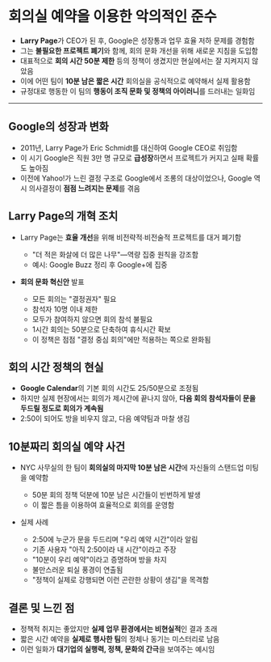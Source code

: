 # 회의실 예약을 이용한 악의적인 준수


* **Larry Page**가 CEO가 된 후, Google은 성장통과 업무 효율 저하 문제를 경험함
* 그는 **불필요한 프로젝트 폐기**와 함께, 회의 문화 개선을 위해 새로운 지침을 도입함
* 대표적으로 **회의 시간 50분 제한** 등의 정책이 생겼지만 현실에서는 잘 지켜지지 않았음
* 이에 어떤 팀이 **10분 남은 짧은 시간** 회의실을 공식적으로 예약해서 실제 활용함
* 규정대로 행동한 이 팀의 **행동이 조직 문화 및 정책의 아이러니**를 드러내는 일화임

---

Google의 성장과 변화
--------------

* 2011년, Larry Page가 Eric Schmidt를 대신하여 Google CEO로 취임함
* 이 시기 Google은 직원 3만 명 규모로 **급성장**하면서 프로젝트가 커지고 실패 확률도 높아짐
* 이전에 Yahoo!가 느린 결정 구조로 Google에서 조롱의 대상이었으나, Google 역시 의사결정이 **점점 느려지는 문제**를 겪음

Larry Page의 개혁 조치
-----------------

* Larry Page는 **효율 개선**을 위해 비전략적∙비전술적 프로젝트를 대거 폐기함

  + "더 적은 화살에 더 많은 나무"—역량 집중 원칙을 강조함
  + 예시: Google Buzz 정리 후 Google+에 집중
* **회의 문화 혁신안** 발표

  + 모든 회의는 "결정권자" 필요
  + 참석자 10명 이내 제한
  + 모두가 참여하지 않으면 회의 참석 불필요
  + 1시간 회의는 50분으로 단축하여 휴식시간 확보
  + 이 정책은 점점 "결정 중심 회의"에만 적용하는 쪽으로 완화됨

회의 시간 정책의 현실
------------

* **Google Calendar**의 기본 회의 시간도 25/50분으로 조정됨
* 하지만 실제 현장에서는 회의가 제시간에 끝나지 않아, **다음 회의 참석자들이 문을 두드릴 정도로 회의가 계속됨**
* 2:50이 되어도 방을 비우지 않고, 다음 예약팀과 마찰 생김

10분짜리 회의실 예약 사건
---------------

* NYC 사무실의 한 팀이 **회의실의 마지막 10분 남은 시간**에 자신들의 스탠드업 미팅을 예약함

  + 50분 회의 정책 덕분에 10분 남은 시간들이 빈번하게 발생
  + 이 짧은 틈을 이용하여 효율적으로 회의를 운영함
* 실제 사례

  + 2:50에 누군가 문을 두드리며 "우리 예약 시간"이라 알림
  + 기존 사용자 "아직 2:50이라 내 시간"이라고 주장
  + "10분이 우리 예약"이라고 증명하며 방을 차지
  + 불만스러운 퇴실 풍경이 연출됨
  + "정책이 실제로 강행되면 이런 곤란한 상황이 생김"을 목격함

결론 및 느낀 점
---------

* 정책적 취지는 좋았지만 **실제 업무 환경에서는 비현실적**인 결과 초래
* 짧은 시간 예약을 **실제로 행사한 팀**의 정체나 동기는 미스터리로 남음
* 이런 일화가 **대기업의 실행력, 정책, 문화의 간극**을 보여주는 예시임
